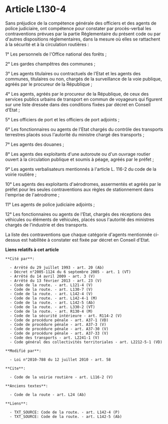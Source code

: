 # Article L130-4

Sans préjudice de la compétence générale des officiers et des agents de police judiciaire, ont compétence pour constater par
procès-verbal les contraventions prévues par la partie Réglementaire du présent code ou par d'autres dispositions
réglementaires, dans la mesure où elles se rattachent à la sécurité et à la circulation routières : 

1° Les personnels de l'Office national des forêts ; 

2° Les gardes champêtres des communes ; 

3° Les agents titulaires ou contractuels de l'Etat et les agents des communes, titulaires ou non, chargés de la surveillance
de la voie publique, agréés par le procureur de la République ; 

4° Les agents, agréés par le procureur de la République, de ceux des services publics urbains de transport en commun de
voyageurs qui figurent sur une liste dressée dans des conditions fixées par décret en Conseil d'Etat ; 

5° Les officiers de port et les officiers de port adjoints ; 

6° Les fonctionnaires ou agents de l'Etat chargés du contrôle des transports terrestres placés sous l'autorité du ministre
chargé des transports ; 

7° Les agents des douanes ; 

8° Les agents des exploitants d'une autoroute ou d'un ouvrage routier ouvert à la circulation publique et soumis à péage,
agréés par le préfet ; 

9° Les agents verbalisateurs mentionnés à l'article L. 116-2 du code de la voirie routière ; 

10° Les agents des exploitants d'aérodromes, assermentés et agréés par le préfet pour les seules contraventions aux règles de
stationnement dans l'emprise de l'aérodrome ; 

11° Les agents de police judiciaire adjoints ; 

12° Les fonctionnaires ou agents de l'Etat, chargés des réceptions des véhicules ou éléments de véhicules, placés sous
l'autorité des ministres chargés de l'industrie et des transports. 

La liste des contraventions que chaque catégorie d'agents mentionnée ci-dessus est habilitée à constater est fixée par décret
en Conseil d'Etat.

**Liens relatifs à cet article**

	**Cité par**:

	  - Arrêté du 29 juillet 1993 - art. 20 (Ab)
	  - Décret n°2005-1124 du 6 septembre 2005 - art. 1 (VT)
	  - Arrêté du 14 avril 2009 - art. 3 (V)
	  - Arrêté du 13 février 2013 - art. 23 (V)
	  - Code de la route. - art. L121-4 (V)
	  - Code de la route. - art. L130-7 (V)
	  - Code de la route. - art. L142-4 (V)
	  - Code de la route. - art. L142-4-1 (M)
	  - Code de la route. - art. L142-5 (Ab)
	  - Code de la route. - art. L330-2 (VT)
	  - Code de la route. - art. R130-4 (M)
	  - Code de la sécurité intérieure - art. R114-2 (V)
	  - Code de procédure pénale - art. A37-1 (VD)
	  - Code de procédure pénale - art. A37-3 (V)
	  - Code de procédure pénale - art. A37-30 (V)
	  - Code de procédure pénale - art. A37-33 (V)
	  - Code des transports - art. L2241-1 (V)
	  - Code général des collectivités territoriales - art. L2212-5-1 (VD)

	**Modifié par**:

	  - Loi n°2010-788 du 12 juillet 2010 - art. 58

	**Cite**:

	  - Code de la voirie routière - art. L116-2 (V)

	**Anciens textes**:

	  - Code de la route - art. L24 (Ab)

	**Liens**:

	  - TXT_SOURCE: Code de la route. - art. L142-4 (P)
	  - TXT_SOURCE: Code de la route. - art. L142-5 (Ab)
